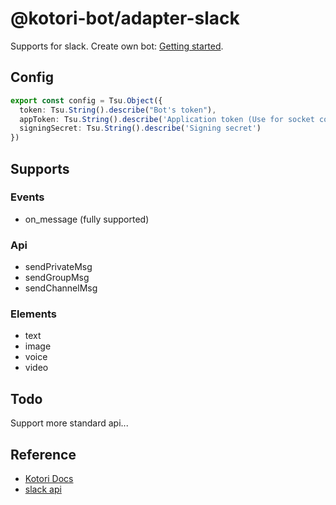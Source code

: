# @kotori-bot/adapter-slack

Supports for slack. Create own bot: [Getting started](https://slack.dev/bolt-js/getting-started).

## Config

```typescript
export const config = Tsu.Object({
  token: Tsu.String().describe("Bot's token"),
  appToken: Tsu.String().describe('Application token (Use for socket connection)'),
  signingSecret: Tsu.String().describe('Signing secret')
})
```

## Supports

### Events

- on_message (fully supported)

### Api

- sendPrivateMsg
- sendGroupMsg
- sendChannelMsg

### Elements

- text
- image
- voice
- video

## Todo

Support more standard api...

## Reference

- [Kotori Docs](https://kotori.js.org/)
- [slack api](https://api.slack.com/docs)
